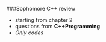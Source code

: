 ###Sophomore C++ review
- starting from chapter 2
- questions from **C++Programming**
- *Only codes*
